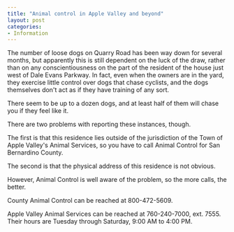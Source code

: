 ```yaml
---
title: "Animal control in Apple Valley and beyond"
layout: post
categories:
- Information
---
```


The number of loose dogs on Quarry Road has been way down for several months, but apparently this is still dependent on the luck of the draw, rather than on any conscientiousness on the part of the resident of the house just west of Dale Evans Parkway. In fact, even when the owners are in the yard, they exercise little control over dogs that chase cyclists, and the dogs themselves don't act as if they have training of any sort.

There seem to be up to a dozen dogs, and at least half of them will chase you if they feel like it.

There are two problems with reporting these instances, though.

The first is that this residence lies outside of the jurisdiction of the Town of Apple Valley's Animal Services, so you have to call Animal Control for San Bernardino County.

The second is that the physical address of this residence is not obvious.

However, Animal Control is well aware of the problem, so the more calls, the better.

County Animal Control can be reached at 800-472-5609.

Apple Valley Animal Services can be reached at 760-240-7000, ext. 7555. Their hours are Tuesday through Saturday, 9:00 AM to 4:00 PM.
